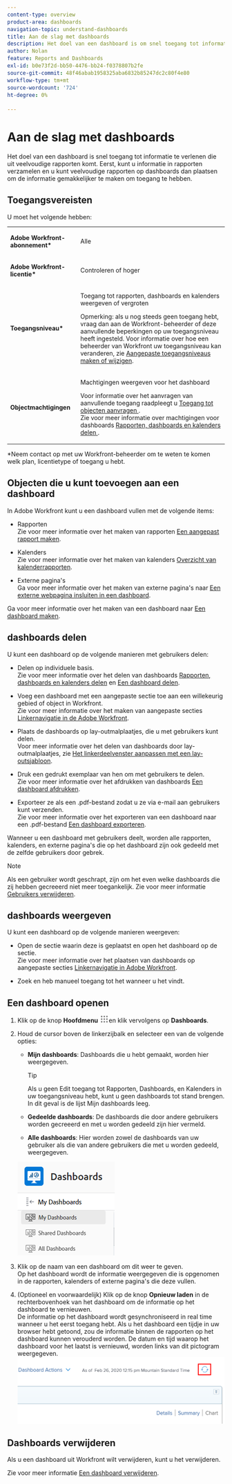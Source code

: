 ```yaml
---
content-type: overview
product-area: dashboards
navigation-topic: understand-dashboards
title: Aan de slag met dashboards
description: Het doel van een dashboard is om snel toegang tot informatie te verlenen. U kunt informatie verzamelen in rapporten en u kunt hen dan plaatsen op dashboards om de informatie gemakkelijker te maken om toegang te hebben tot.
author: Nolan
feature: Reports and Dashboards
exl-id: b0e73f2d-bb50-4476-bb24-f0378807b2fe
source-git-commit: 48f46abab1958325aba6832b85247dc2c80f4e80
workflow-type: tm+mt
source-wordcount: '724'
ht-degree: 0%

---
```


# Aan de slag met dashboards

Het doel van een dashboard is snel toegang tot informatie te verlenen die uit veelvoudige rapporten komt. Eerst, kunt u informatie in rapporten verzamelen en u kunt veelvoudige rapporten op dashboards dan plaatsen om de informatie gemakkelijker te maken om toegang te hebben.

## Toegangsvereisten

U moet het volgende hebben:

<table style="table-layout:auto">
 <col> 
 </col> 
 <col> 
 </col> 
 <tbody> 
  <tr> 
   <td> <p><strong>Adobe Workfront-abonnement*</strong></p> </td> 
   <td>Alle</td> 
  </tr> 
  <tr> 
   <td> <p><strong>Adobe Workfront-licentie*</strong></p> </td> 
   <td> <p>Controleren of hoger</p> </td> 
  </tr> 
  <tr> 
   <td><strong>Toegangsniveau*</strong> </td> 
   <td> <p>Toegang tot rapporten, dashboards en kalenders weergeven of vergroten</p> <p>Opmerking: als u nog steeds geen toegang hebt, vraag dan aan de Workfront-beheerder of deze aanvullende beperkingen op uw toegangsniveau heeft ingesteld. Voor informatie over hoe een beheerder van Workfront uw toegangsniveau kan veranderen, zie <a href="../../../administration-and-setup/add-users/configure-and-grant-access/create-modify-access-levels.md" class="MCXref xref">Aangepaste toegangsniveaus maken of wijzigen</a>.</p> </td> 
  </tr> 
  <tr> 
   <td> <p><strong>Objectmachtigingen</strong> </p> </td> 
   <td> <p>Machtigingen weergeven voor het dashboard</p> <p>Voor informatie over het aanvragen van aanvullende toegang raadpleegt u <a href="../../../workfront-basics/grant-and-request-access-to-objects/request-access.md" class="MCXref xref">Toegang tot objecten aanvragen </a>.<br>Zie voor meer informatie over machtigingen voor dashboards <a href="../../../workfront-basics/grant-and-request-access-to-objects/permissions-reports-dashboards-calendars.md" class="MCXref xref">Rapporten, dashboards en kalenders delen </a>.</p> </td> 
  </tr> 
 </tbody> 
</table>

&#42;Neem contact op met uw Workfront-beheerder om te weten te komen welk plan, licentietype of toegang u hebt.

## Objecten die u kunt toevoegen aan een dashboard

In Adobe Workfront kunt u een dashboard vullen met de volgende items:

* Rapporten\
  Zie voor meer informatie over het maken van rapporten [Een aangepast rapport maken](../../../reports-and-dashboards/reports/creating-and-managing-reports/create-custom-report.md).

* Kalenders\
  Zie voor meer informatie over het maken van kalenders [Overzicht van kalenderrapporten](../../../reports-and-dashboards/reports/calendars/calendar-reports-overview.md).

* Externe pagina&#39;s\
  Ga voor meer informatie over het maken van externe pagina&#39;s naar [Een externe webpagina insluiten in een dashboard](../../../reports-and-dashboards/dashboards/creating-and-managing-dashboards/embed-external-web-page-dashboard.md).

Ga voor meer informatie over het maken van een dashboard naar [Een dashboard maken](../../../reports-and-dashboards/dashboards/creating-and-managing-dashboards/create-dashboard.md).

## dashboards delen

U kunt een dashboard op de volgende manieren met gebruikers delen:

* Delen op individuele basis.\
  Zie voor meer informatie over het delen van dashboards [Rapporten, dashboards en kalenders delen](../../../workfront-basics/grant-and-request-access-to-objects/permissions-reports-dashboards-calendars.md) en [Een dashboard delen](../../../reports-and-dashboards/dashboards/creating-and-managing-dashboards/share-dashboard.md).

* Voeg een dashboard met een aangepaste sectie toe aan een willekeurig gebied of object in Workfront.\
  Zie voor meer informatie over het maken van aangepaste secties [Linkernavigatie in de Adobe Workfront](../../../workfront-basics/the-new-workfront-experience/simplified-left-navigation.md).

* Plaats de dashboards op lay-outmalplaatjes, die u met gebruikers kunt delen.\
  Voor meer informatie over het delen van dashboards door lay-outmalplaatjes, zie [Het linkerdeelvenster aanpassen met een lay-outsjabloon](../../../administration-and-setup/customize-workfront/use-layout-templates/customize-left-panel.md).

* Druk een gedrukt exemplaar van hen om met gebruikers te delen.\
  Zie voor meer informatie over het afdrukken van dashboards [Een dashboard afdrukken](../../../reports-and-dashboards/dashboards/creating-and-managing-dashboards/print-dashboard.md).

* Exporteer ze als een .pdf-bestand zodat u ze via e-mail aan gebruikers kunt verzenden.\
  Zie voor meer informatie over het exporteren van een dashboard naar een .pdf-bestand [Een dashboard exporteren](../../../reports-and-dashboards/dashboards/creating-and-managing-dashboards/export-dashboard.md).

Wanneer u een dashboard met gebruikers deelt, worden alle rapporten, kalenders, en externe pagina&#39;s die op het dashboard zijn ook gedeeld met de zelfde gebruikers door gebrek.

>[!NOTE]
>
>Als een gebruiker wordt geschrapt, zijn om het even welke dashboards die zij hebben gecreeerd niet meer toegankelijk. Zie voor meer informatie [Gebruikers verwijderen](../../../administration-and-setup/add-users/create-and-manage-users/delete-a-user.md).

## dashboards weergeven

U kunt een dashboard op de volgende manieren weergeven:

* Open de sectie waarin deze is geplaatst en open het dashboard op de sectie.\
  Zie voor meer informatie over het plaatsen van dashboards op aangepaste secties [Linkernavigatie in Adobe Workfront](../../../workfront-basics/the-new-workfront-experience/simplified-left-navigation.md).

* Zoek en heb manueel toegang tot het wanneer u het vindt.

## Een dashboard openen

1. Klik op de knop **Hoofdmenu** ![](assets/main-menu-icon.png)en klik vervolgens op **Dashboards**.
1. Houd de cursor boven de linkerzijbalk en selecteer een van de volgende opties:

   * **Mijn dashboards**: Dashboards die u hebt gemaakt, worden hier weergegeven.

     >[!TIP]
     >
     >Als u geen Edit toegang tot Rapporten, Dashboards, en Kalenders in uw toegangsniveau hebt, kunt u geen dashboards tot stand brengen. In dit geval is de lijst Mijn dashboards leeg.

   * **Gedeelde dashboards**: De dashboards die door andere gebruikers worden gecreeerd en met u worden gedeeld zijn hier vermeld.
   * **Alle dashboards**: Hier worden zowel de dashboards van uw gebruiker als die van andere gebruikers die met u worden gedeeld, weergegeven.

   ![Dashboardgebied](assets/dashboards-area.png)

1. Klik op de naam van een dashboard om dit weer te geven.\
   Op het dashboard wordt de informatie weergegeven die is opgenomen in de rapporten, kalenders of externe pagina&#39;s die deze vullen.
1. (Optioneel en voorwaardelijk) Klik op de knop **Opnieuw laden** in de rechterbovenhoek van het dashboard om de informatie op het dashboard te vernieuwen.\
   De informatie op het dashboard wordt gesynchroniseerd in real time wanneer u het eerst toegang hebt. Als u het dashboard een tijdje in uw browser hebt getoond, zou de informatie binnen de rapporten op het dashboard kunnen verouderd worden. De datum en tijd waarop het dashboard voor het laatst is vernieuwd, worden links van dit pictogram weergegeven.\
   ![Pictogram Opnieuw laden](assets/dashboard-reload-icon.png)

## Dashboards verwijderen

Als u een dashboard uit Workfront wilt verwijderen, kunt u het verwijderen.

Zie voor meer informatie [Een dashboard verwijderen](../../../reports-and-dashboards/dashboards/creating-and-managing-dashboards/delete-dashboard.md).
